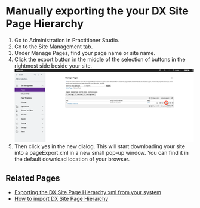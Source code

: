 
# Manually exporting the your DX Site Page Hierarchy

   1. Go to Administration in Practitioner Studio.
   2. Go to the Site Management tab.
   3. Under Manage Pages, find your page name or site name.
   4. Click the export button in the middle of the selection of buttons in the rightmost side beside your site.
      ![Export Site](../../images/19export_page.png)
   5. Then click yes in the new dialog. This will start downloading your site into a pageExport.xml in a new small pop-up window. You can find it in the default download location of your browser. 

## Related Pages

- [Exporting the DX Site Page Hierarchy xml from your system](export_site_page_hierarchy.md)
- [How to import DX Site Page Hierarchy](import_site_page_hierarchy.md)